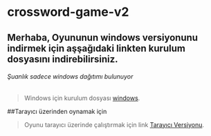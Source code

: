# crossword-game-v2
## Merhaba, Oyununun windows versiyonunu indirmek için aşşağıdaki linkten kurulum dosyasını indirebilirsiniz.

###### Şuanlık sadece windows dağıtımı bulunuyor

>Windows için kurulum dosyası
[windows](https://github.com/tahsinkoc/crossword-game/blob/main/script/setup-file/crossword-game-v2%20Setup%201.0.0.exe?raw=true).

##Tarayıcı üzerinden oynamak için
>Oyunu tarayıcı üzerinde çalıştırmak için link
[Tarayıcı Versiyonu](https://tahsinkoc.github.io/crossword-game-v2/).
